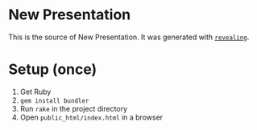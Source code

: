 # New Presentation

This is the source of New Presentation. It was generated with [`revealing`](https://github.com/suhlig/revealing).

# Setup (once)

1. Get Ruby
1. `gem install bundler`
1. Run `rake` in the project directory
1. Open `public_html/index.html` in a browser
